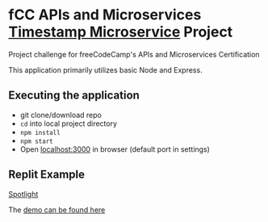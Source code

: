 # fCC APIs and Microservices [Timestamp Microservice](https://www.freecodecamp.org/learn/apis-and-microservices/apis-and-microservices-projects/timestamp-microservice) Project

Project challenge for freeCodeCamp's APIs and Microservices Certification

This application primarily utilizes basic Node and Express.

## Executing the application
* git clone/download repo
* `cd` into local project directory
* `npm install`
* `npm start`
* Open [localhost:3000](http://localhost:3000) in browser (default port in settings)

## Replit Example
[Spotlight](https://replit.com/@allemandi/fCC-APIs-and-Microservices-Timestamp-Microservice-Project)

The [demo can be found here](https://fCC-Timestamp-Microservice-Project.allemandi.repl.co)

